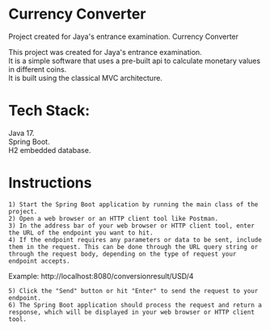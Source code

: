 # Currency Converter
Project created for Jaya's entrance examination.
Currency Converter

This project was created for Jaya's entrance examination.<br>
It is a simple software that uses a pre-built api to calculate monetary values in different coins.<br>
It is built using the classical MVC architecture.<br>

# Tech Stack:
Java 17.<br>
Spring Boot.<br>
H2 embedded database.<br>

# Instructions

    1) Start the Spring Boot application by running the main class of the project.
    2) Open a web browser or an HTTP client tool like Postman.
    3) In the address bar of your web browser or HTTP client tool, enter the URL of the endpoint you want to hit.
    4) If the endpoint requires any parameters or data to be sent, include them in the request. This can be done through the URL query string or through the request body, depending on the type of request your endpoint accepts.

Example: http://localhost:8080/conversionresult/USD/4

    5) Click the "Send" button or hit "Enter" to send the request to your endpoint.
    6) The Spring Boot application should process the request and return a response, which will be displayed in your web browser or HTTP client tool.
